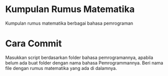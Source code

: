 # Kumpulan Rumus Matematika
Kumpulan rumus matematika berbagai bahasa pemrograman

# Cara Commit
Masukkan script berdasarkan folder bahasa pemrogramannya, apabila belum ada buat folder dengan nama bahasa Pemrogrammannya. Beri nama file dengan rumus matematika yang ada di dalamnya.
